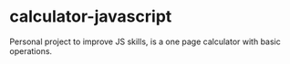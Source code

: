 # calculator-javascript
Personal project to improve JS skills, is a one page calculator with basic operations.
